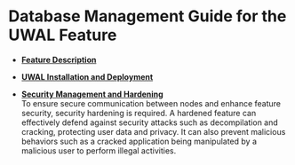 # Database Management Guide for the UWAL Feature<a name="EN-US_TOPIC_0000001788281461"></a>

-   **[Feature Description](feature-description.md)**  

-   **[UWAL Installation and Deployment](uwal-installation-and-deployment.md)**  

-   **[Security Management and Hardening](security-management-and-hardening.md)**  
To ensure secure communication between nodes and enhance feature security, security hardening is required. A hardened feature can effectively defend against security attacks such as decompilation and cracking, protecting user data and privacy. It can also prevent malicious behaviors such as a cracked application being manipulated by a malicious user to perform illegal activities.

